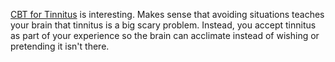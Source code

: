 [CBT for Tinnitus](https://www.cbtfortinnitus.com/) is interesting. Makes sense that avoiding situations teaches your brain that tinnitus is a big scary problem. Instead, you accept tinnitus as part of your experience so the brain can acclimate instead of wishing or pretending it isn't there. 
